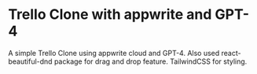 # Trello Clone with appwrite and GPT-4
A simple Trello Clone using appwrite cloud and GPT-4. Also used react-beautiful-dnd package for drag and drop feature. TailwindCSS for styling. 